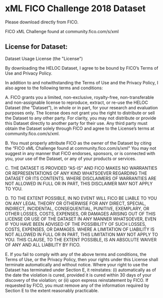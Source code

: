 # xML FICO Challenge 2018 Dataset

Please download directly from FICO.

FICO xML Challenge found at community.fico.com/s/xml

## License for Dataset:

Dataset Usage License (the "License")

By downloading the HELOC Dataset, I agree to be bound by FICO’s Terms of Use and Privacy Policy.

In addition to and notwithstanding the Terms of Use and the Privacy Policy, I also agree to the following terms and conditions:

A.    FICO grants you a limited, non-exclusive, royalty-free, non-transferable and non-assignable license to reproduce, extract, or re-use the HELOC Dataset (the “Dataset”), in whole or in part, for your research and evaluation purposes only. The license does not grant you the right to distribute or sell the Dataset to any other party. For clarity, you may not distribute or provide this Dataset directly to another party for their use. Any third party must obtain the Dataset solely through FICO and agree to the License’s terms at community.fico.com/s/xml.

B.    You must properly attribute FICO as the owner of the Dataset by citing the “FICO xML Challenge found at community.fico.com/s/xml" You may not suggest in any manner that FICO endorses, sponsors, or is connected with you, your use of the Dataset, or any of your products or services. 

C.    THE DATASET IS PROVIDED “AS-IS” AND FICO MAKES NO WARRANTIES OR REPRESENTATIONS OF ANY KIND WHATSOEVER REGARDING THE DATASET OR ITS CONTENTS. WHERE DISCLAIMERS OF WARRANTIES ARE NOT ALLOWED IN FULL OR IN PART, THIS DISCLAIMER MAY NOT APPLY TO YOU.

D.   TO THE EXTENT POSSIBLE, IN NO EVENT WILL FICO BE LIABLE TO YOU ON ANY LEGAL THEORY OR OTHERWISE FOR ANY DIRECT, SPECIAL, INDIRECT, INCIDENTAL, CONSEQUENTIAL, PUNITIVE, EXEMPLARY, OR OTHER LOSSES, COSTS, EXPENSES, OR DAMAGES ARISING OUT OF THIS LICENSE OR USE OF THE DATASET IN ANY MANNER WHATSOEVER, EVEN IF YOU HAVE BEEN ADVISED OF THE POSSIBILITY OF SUCH LOSSES, COSTS, EXPENSES, OR DAMAGES. WHERE A LIMITATION OF LIABILITY IS NOT ALLOWED IN FULL OR IN PART, THIS LIMITATION MAY NOT APPLY TO YOU. THIS CLAUSE, TO THE EXTENT POSSIBLE, IS AN ABSOLUTE WAIVER OF ANY AND ALL LIABILITY BY FICO.

E.    If you fail to comply with any of the above terms and conditions, the Terms of Use, or the Privacy Policy, then your rights under this License shall terminate automatically and without notice. Where your right to use the Dataset has terminated under Section E, it reinstates: (i) automatically as of the date the violation is cured, provided it is cured within 30 days of your discovery of the violation; or (ii) upon express reinstatement by FICO. If requested by FICO, you must remove any of the information required by Section E to the extent reasonably practicable.
